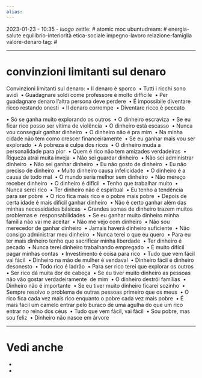 ```yaml
---
alias: 
---
```

2023-01-23 - 10:35 - *luogo*
zettle: # atomic moc
ubuntudream: # energia-salute equilibrio-interiorità etica-sociale impegno-lavoro relazione-famiglia valore-denaro 
tag: #

---
# convinzioni limitanti sul denaro

Convinzioni limitanti sul denaro:
• Il denaro è sporco 
• Tutti i ricchi sono avidi 
• Guadagnare soldi come professore è molto difficile 
• Per guadagnare denaro l’altra persona deve perdere 
• É impossibile diventare ricco restando onesti 
• Il denaro corrompe 
• Diventare ricco è peccato 

• Só se ganha muito explorando os outros 
• O dinheiro escraviza 
• Se eu ficar rico posso ser vítima de violência 
• O dinheiro está escasso 
• Nunca vou conseguir ganhar dinheiro 
• O dinheiro não é pra mim 
• Na minha cidade não tem como crescer financeiramente 
• Se eu ganhar mais vou ser explorado 
• A pobreza é culpa dos ricos 
• O dinheiro muda a personalidade para pior 
• Quem é rico não tem amizades verdadeiras 
• Riqueza atrai muita inveja 
• Não sei guardar dinheiro 
• Não sei administrar dinheiro 
• Não sei ganhar dinheiro 
• Eu não gosto de dinheiro 
• Eu não preciso de dinheiro 
• Muito dinheiro causa infelicidade 
• O dinheiro é a causa de todo mal 
• O mundo seria melhor sem dinheiro 
• Não mereço receber dinheiro 
• O dinheiro é difícil 
• Tenho que trabalhar muito 
• Nunca serei rico 
• Ter dinheiro não é espiritual 
• Eu tenho a tendência para ser pobre 
• O rico fica mais rico e o pobre mais pobre 
• Depois de certa idade é mais difícil ganhar dinheiro 
• Não é certo ganhar além das minhas necessidades básicas 
• Grandes somas de dinheiro trazem muitos problemas e  responsabilidades 
• Se eu ganhar muito dinheiro minha família não vai me aceitar 
• Não me vejo com dinheiro 
• Não sou merecedor de ganhar dinheiro 
• Jamais haverá dinheiro suficiente 
• Não consigo administrar meu dinheiro 
• Nunca terei o que eu quero 
• Para eu ter mais dinheiro tenho que sacrificar minha liberdade 
• Ter dinheiro é pecado 
• Nunca terei dinheiro trabalhando empregado 
• É muito difícil pagar minhas contas 
• Investimento é coisa para rico 
• Tudo que vem fácil vai fácil 
• Dinheiro na mão de mulher é vendaval 
• Dinheiro fácil é dinheiro desonesto 
• Todo rico é ladrão 
• Para ser rico terei que explorar os outros 
• Ser rico dá muita dor de cabeça 
• Se eu tiver muito dinheiro as pessoas não vão gostar verdadeiramente  de mim 
• O dinheiro destrói famílias 
• Dinheiro não é importante 
• Se eu tiver muito dinheiro ficarei sozinho 
• Sempre resolvo o problema de outras pessoas primeiro que os meus 
• O rico fica cada vez mais rico enquanto o pobre cada vez mais pobre 
• É mais fácil um camelo entrar pelo buraco de uma agulha do que um rico  entrar no reino dos céus 
• Tudo que vem fácil, vai fácil 
• Sou pobre, mas sou feliz 
• Dinheiro não nasce em árvore


---
# Vedi anche
- 
- 